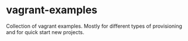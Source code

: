 # vagrant-examples

Collection of vagrant examples. Mostly for different types of provisioning and for quick start new projects.
